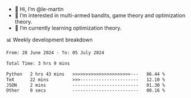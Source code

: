 - 👋 Hi, I’m @le-martin
- 👀 I’m interested in multi-armed bandits, game theory and optimization theory.
- 🌱 I’m currently learning optimization theory.
<!---- 💞️ I’m looking to collaborate on ...
- 📫 How to reach me ...-->

<!---
Tutorial for using WakaTime stats in GitHub profile: https://github.com/athul/waka-readme
-->

📊 Weekly development breakdown
<!--START_SECTION:waka-->

```txt
From: 28 June 2024 - To: 05 July 2024

Total Time: 3 hrs 9 mins

Python   2 hrs 43 mins   >>>>>>>>>>>>>>>>>>>>>>---   86.44 %
TeX      22 mins         >>>----------------------   12.10 %
JSON     2 mins          -------------------------   01.30 %
Other    0 secs          -------------------------   00.16 %
```

<!--END_SECTION:waka-->

<!---
le-martin/le-martin is a ✨ special ✨ repository because its `README.md` (this file) appears on your GitHub profile.
You can click the Preview link to take a look at your changes.
--->
